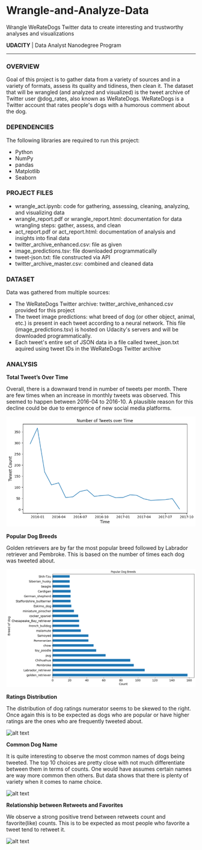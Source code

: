 # Wrangle-and-Analyze-Data
Wrangle WeRateDogs Twitter data to create interesting and trustworthy analyses and visualizations

**UDACITY** | Data Analyst Nanodegree Program

---

### OVERVIEW

Goal of this project is to gather data from a variety of sources and in a variety of formats, assess its quality and tidiness, then clean it. The dataset that will be wrangled (and analyzed and visualized) is the tweet archive of Twitter user @dog_rates, also known as WeRateDogs. WeRateDogs is a Twitter account that rates people's dogs with a humorous comment about the dog.

### DEPENDENCIES

The following libraries are required to run this project:

- Python
- NumPy
- pandas
- Matplotlib
- Seaborn

### PROJECT FILES

<ul>
  <li>wrangle_act.ipynb: code for gathering, assessing, cleaning, analyzing, and visualizing data</li>
  <li>wrangle_report.pdf or wrangle_report.html: documentation for data wrangling steps: gather, assess, and clean</li>
  <li>act_report.pdf or act_report.html: documentation of analysis and insights into final data</li>
  <li>twitter_archive_enhanced.csv: file as given</li>
  <li>image_predictions.tsv: file downloaded programmatically</li>
  <li>tweet-json.txt: file constructed via API</li>
  <li>twitter_archive_master.csv: combined and cleaned data</li>
</ul>

### DATASET

Data was gathered from multiple sources:

<ul>
  <li> The WeRateDogs Twitter archive: twitter_archive_enhanced.csv provided for this project</li>
  <li> The tweet image predictions: what breed of dog (or other object, animal, etc.) is present in each tweet according to a neural network. This file (image_predictions.tsv) is hosted on Udacity's servers and will be downloaded programmatically.</li>
  <li> Each tweet's entire set of JSON data in a file called tweet_json.txt aquired using tweet IDs in the WeRateDogs Twitter archive</li>
</ul>

### ANALYSIS

**Total Tweet’s Over Time**

Overall, there is a downward trend in number of tweets per month. There are few times when an increase in monthly tweets was observed. This seemed to happen between 2016-04 to 2016-10. A plausible reason for this decline could be due to emergence of new social media platforms.

![alt text](https://github.com/allaydesai/Wrangle-and-Analyze-Data/blob/master/images/tweet_count.png)

**Popular Dog Breeds**

Golden retrievers are by far the most popular breed followed by Labrador retriever and Pembroke. This is based on the number of times each dog was tweeted about.

![alt text](https://github.com/allaydesai/Wrangle-and-Analyze-Data/blob/master/images/breed.png)

**Ratings Distribution**

The distribution of dog ratings numerator seems to be skewed to the right. Once again this is to be expected as dogs who are popular or have higher ratings are the ones who are frequently tweeted about.

![alt text](https://github.com/allaydesai/Wrangle-and-Analyze-Data/blob/master/rating.png)

**Common Dog Name**

It is quite interesting to observe the most common names of dogs being tweeted. The top 10 choices are pretty close with not much differentiate between them in terms of counts. One would have assumes certain names are way more common then others. But data shows that there is plenty of variety when it comes to name choice.

![alt text](https://github.com/allaydesai/Wrangle-and-Analyze-Data/blob/master/dog_name.png)

**Relationship between Retweets and Favorites**

We observe a strong positive trend between retweets count and favorite(like) counts. This is to be expected as most people who favorite a tweet tend to retweet it.

![alt text](https://github.com/allaydesai/Wrangle-and-Analyze-Data/blob/master/retweet.png)

